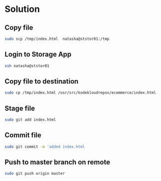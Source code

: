 # Solution

## Copy file

```bash
sudo scp /tmp/index.html  natasha@ststor01:/tmp
```

## Login to Storage App

```bash
ssh natasha@ststor01
```

## Copy file to destination

```bash
sudo cp /tmp/index.html /usr/src/kodekloudrepos/ecommerce/index.html
```

## Stage file

```bash
sudo git add index.html
```

## Commit file

```bash
sudo git commit -m 'added index.html
```

## Push to master branch on remote

```bash
sudo git push origin master
```